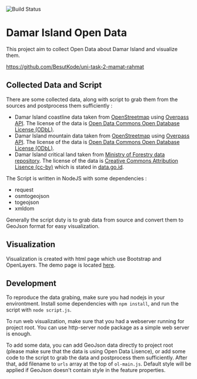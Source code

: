 ![Build Status](https://travis-ci.com/BesutKode/uni-task-2-mamat-rahmat.svg?token=R5KejDGrUqwYQfiuZxEU&branch=master)

# Damar Island Open Data

This project aim to collect Open Data about Damar Island and visualize them.

<https://github.com/BesutKode/uni-task-2-mamat-rahmat>

## Collected Data and Script

There are some collected data, along with script to grab them from the sources and postprocess them sufficiently :

* Damar Island coastline data taken from [OpenStreetmap](https://www.openstreetmap.org/) using [Overpass API](http://overpass-api.de/). The license of the data is [Open Data Commons Open Database License (ODbL)](http://opendatacommons.org/licenses/odbl/).
* Damar Island mountain data taken from [OpenStreetmap](https://www.openstreetmap.org/) using [Overpass API](http://overpass-api.de/). The license of the data is [Open Data Commons Open Database License (ODbL)](http://opendatacommons.org/licenses/odbl/).
* Damar Island critical land taken from [Ministry of Forestry data repository](http://appgis.dephut.go.id/appgis/download.aspx). The license of the data is [Creative Commons Attribution Lisence (cc-by)](http://www.opendefinition.org/licenses/cc-by) which is stated in [data.go.id](http://data.go.id/dataset/data-lahan-kritis-di-maluku/resource/55ff4f8e-2db6-470e-80bd-d3a4e3d5b9e9).

The Script is written in NodeJS with some dependencies :

* request
* osmtogeojson
* togeojson
* xmldom

Generally the script duty is to grab data from source and convert them to GeoJson format for easy visualization.

## Visualization

Visualization is created with html page which use Bootstrap and OpenLayers. The demo page is located [here](https://besutkode.github.io/uni-task-2-mamat-rahmat/).

## Development

To reproduce the data grabing, make sure you had nodejs in your environtment. Install some dependencies with `npm install`, and run the script with `node script.js`.

To run web visualization, make sure that you had a webserver running for project root. You can use http-server node package as a simple web server is enough.

To add some data, you can add GeoJson data directly to project root (please make sure that the data is using Open Data Lisence), or add some code to the script to grab the data and postprocess them sufficiently. After that, add filename to `urls` array at the top of `ol-main.js`. Default style will be applied if GeoJson doesn't contain style in the feature properties.
